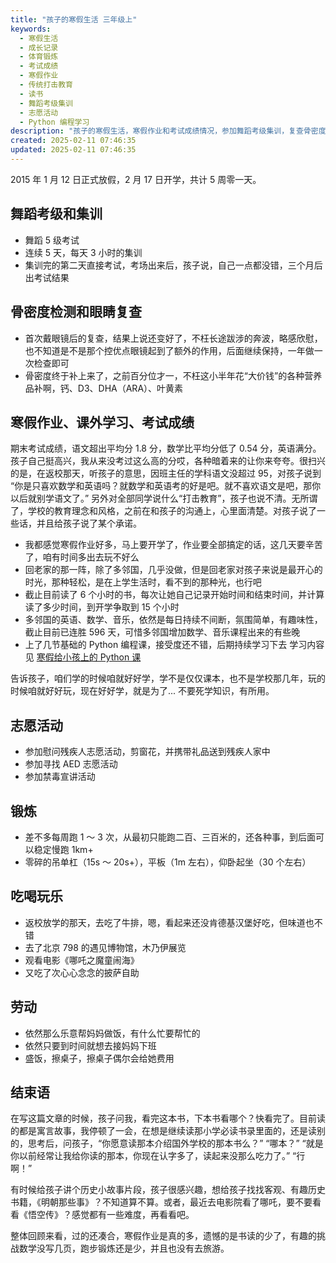 ```yaml
---
title: "孩子的寒假生活 三年级上"
keywords:
  - 寒假生活
  - 成长记录
  - 体育锻炼
  - 考试成绩
  - 寒假作业
  - 传统打击教育
  - 读书
  - 舞蹈考级集训
  - 志愿活动
  - Python 编程学习
description: "孩子的寒假生活，寒假作业和考试成绩情况，参加舞蹈考级集训，复查骨密度和眼睛，参加志愿活动，坚持每周跑步，现在可以稳定慢跑 1km，尝试学习 Python 编程等等，不完美的寒假生活就要结束了。"
created: 2025-02-11 07:46:35
updated: 2025-02-11 07:46:35
---
```


2015 年 1 月 12 日正式放假，2 月 17 日开学，共计 5 周零一天。

## 舞蹈考级和集训

- 舞蹈 5 级考试
- 连续 5 天，每天 3 小时的集训
- 集训完的第二天直接考试，考场出来后，孩子说，自己一点都没错，三个月后出考试结果

## 骨密度检测和眼睛复查

- 首次戴眼镜后的复查，结果上说还变好了，不枉长途跋涉的奔波，略感欣慰，也不知道是不是那个控优点眼镜起到了额外的作用，后面继续保持，一年做一次检查即可
- 骨密度终于补上来了，之前百分位才一，不枉这小半年花“大价钱”的各种营养品补啊，钙、D3、DHA（ARA）、叶黄素

## 寒假作业、课外学习、考试成绩

期末考试成绩，语文超出平均分 1.8 分，数学比平均分低了 0.54 分，英语满分。孩子自己挺高兴，我从来没考过这么高的分哎，各种暗着来的让你来夸夸。很扫兴的是，在返校那天，听孩子的意思，因班主任的学科语文没超过 95，对孩子说到 “你是只喜欢数学和英语吗？就数学和英语考的好是吧。就不喜欢语文是吧，那你以后就别学语文了。” 另外对全部同学说什么“打击教育”，孩子也说不清。无所谓了，学校的教育理念和风格，之前在和孩子的沟通上，心里面清楚。对孩子说了一些话，并且给孩子说了某个承诺。

- 我都感觉寒假作业好多，马上要开学了，作业要全部搞定的话，这几天要辛苦了，咱有时间多出去玩不好么
- 回老家的那一阵，除了多邻国，几乎没做，但是回老家对孩子来说是最开心的时光，那种轻松，是在上学生活时，看不到的那种光，也行吧
- 截止目前读了 6 个小时的书，每次让她自己记录开始时间和结束时间，并计算读了多少时间，到开学争取到 15 个小时
- 多邻国的英语、数学、音乐，依然是每日持续不间断，氛围简单，有趣味性，截止目前已连胜 596 天，可惜多邻国增加数学、音乐课程出来的有些晚
- 上了几节基础的 Python 编程课，接受度还不错，后期持续学习下去 学习内容见 [寒假给小孩上的 Python 课](https://chrisding.xyz/posts/a-python-programming-course-for-kids-during-the-holidays)

告诉孩子，咱们学的时候咱就好好学，学不是仅仅课本，也不是学校那几年，玩的时候咱就好好玩，现在好好学，就是为了... 不要死学知识，有所用。

## 志愿活动

- 参加慰问残疾人志愿活动，剪窗花，并携带礼品送到残疾人家中
- 参加寻找 AED 志愿活动
- 参加禁毒宣讲活动

## 锻炼

- 差不多每周跑 1 ～ 3 次，从最初只能跑二百、三百米的，还各种事，到后面可以稳定慢跑 1km+
- 零碎的吊单杠（15s ～ 20s+），平板（1m 左右），仰卧起坐（30 个左右）

## 吃喝玩乐

- 返校放学的那天，去吃了牛排，嗯，看起来还没肯德基汉堡好吃，但味道也不错
- 去了北京 798 的遇见博物馆，木乃伊展览
- 观看电影《哪吒之魔童闹海》
- 又吃了次心心念念的披萨自助

## 劳动

- 依然那么乐意帮妈妈做饭，有什么忙要帮忙的
- 依然只要到时间就想去接妈妈下班
- 盛饭，擦桌子，擦桌子偶尔会给她费用

## 结束语

在写这篇文章的时候，孩子问我，看完这本书，下本书看哪个？快看完了。目前读的都是寓言故事，我停顿了一会，在想是继续读那小学必读书录里面的，还是读别的，思考后，问孩子，“你愿意读那本介绍国外学校的那本书么？” “哪本？” “就是你以前经常让我给你读的那本，你现在认字多了，读起来没那么吃力了。” “行啊！”

有时候给孩子讲个历史小故事片段，孩子很感兴趣，想给孩子找找客观、有趣历史书籍，《明朝那些事》？不知道算不算。或者，最近去电影院看了哪吒，要不要看看《悟空传》？感觉都有一些难度，再看看吧。

整体回顾来看，过的还凑合，寒假作业是真的多，遗憾的是书读的少了，有趣的挑战数学没写几页，跑步锻炼还是少，并且也没有去旅游。
